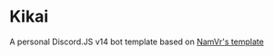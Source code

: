 # Kikai
A personal Discord.JS v14 bot template based on [NamVr's template](https://github.com/NamVr/DiscordBot-Template) 
